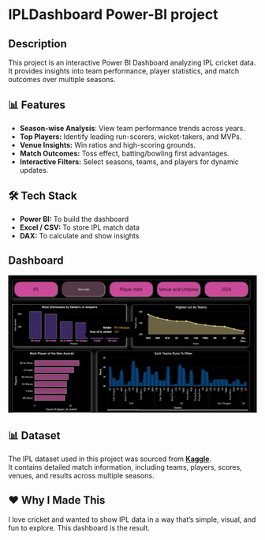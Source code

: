 # IPLDashboard Power-BI project
## Description
This project is an interactive Power BI Dashboard analyzing IPL cricket data. It provides insights into team performance, player statistics, and match outcomes over multiple seasons.
## :bar_chart: Features
- **Season-wise Analysis**: View team performance trends across years.
- **Top Players:** Identify leading run-scorers, wicket-takers, and MVPs.
- **Venue Insights:** Win ratios and high-scoring grounds.
- **Match Outcomes:** Toss effect, batting/bowling first advantages.
- **Interactive Filters:** Select seasons, teams, and players for dynamic updates.
## 🛠 Tech Stack
- **Power BI:** To build the dashboard
- **Excel / CSV:** To store IPL match data
- **DAX:** To calculate and show insights
## Dashboard
![IPLDashboard_performance](https://github.com/ammu105/IPLDashboard/blob/main/IPLDashboard__performance)
## 📊 Dataset
The IPL dataset used in this project was sourced from **[Kaggle](https://www.kaggle.com/)**.  
It contains detailed match information, including teams, players, scores, venues, and results across multiple seasons.
## ❤️ Why I Made This
I love cricket and wanted to show IPL data in a way that’s simple, visual, and fun to explore. This dashboard is the result.





